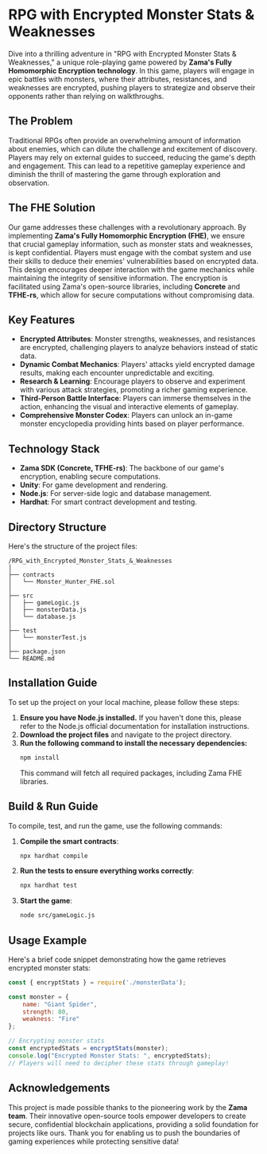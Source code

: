 # RPG with Encrypted Monster Stats & Weaknesses

Dive into a thrilling adventure in "RPG with Encrypted Monster Stats & Weaknesses," a unique role-playing game powered by **Zama's Fully Homomorphic Encryption technology**. In this game, players will engage in epic battles with monsters, where their attributes, resistances, and weaknesses are encrypted, pushing players to strategize and observe their opponents rather than relying on walkthroughs. 

## The Problem

Traditional RPGs often provide an overwhelming amount of information about enemies, which can dilute the challenge and excitement of discovery. Players may rely on external guides to succeed, reducing the game's depth and engagement. This can lead to a repetitive gameplay experience and diminish the thrill of mastering the game through exploration and observation.

## The FHE Solution

Our game addresses these challenges with a revolutionary approach. By implementing **Zama's Fully Homomorphic Encryption (FHE)**, we ensure that crucial gameplay information, such as monster stats and weaknesses, is kept confidential. Players must engage with the combat system and use their skills to deduce their enemies' vulnerabilities based on encrypted data. This design encourages deeper interaction with the game mechanics while maintaining the integrity of sensitive information. The encryption is facilitated using Zama's open-source libraries, including **Concrete** and **TFHE-rs**, which allow for secure computations without compromising data.

## Key Features

- **Encrypted Attributes**: Monster strengths, weaknesses, and resistances are encrypted, challenging players to analyze behaviors instead of static data.
- **Dynamic Combat Mechanics**: Players' attacks yield encrypted damage results, making each encounter unpredictable and exciting.
- **Research & Learning**: Encourage players to observe and experiment with various attack strategies, promoting a richer gaming experience.
- **Third-Person Battle Interface**: Players can immerse themselves in the action, enhancing the visual and interactive elements of gameplay.
- **Comprehensive Monster Codex**: Players can unlock an in-game monster encyclopedia providing hints based on player performance.

## Technology Stack

- **Zama SDK (Concrete, TFHE-rs)**: The backbone of our game's encryption, enabling secure computations.
- **Unity**: For game development and rendering.
- **Node.js**: For server-side logic and database management.
- **Hardhat**: For smart contract development and testing.

## Directory Structure

Here's the structure of the project files:

```
/RPG_with_Encrypted_Monster_Stats_&_Weaknesses
│
├── contracts
│   └── Monster_Hunter_FHE.sol
│
├── src
│   ├── gameLogic.js
│   ├── monsterData.js
│   └── database.js
│
├── test
│   └── monsterTest.js
│
├── package.json
└── README.md
```

## Installation Guide

To set up the project on your local machine, please follow these steps:

1. **Ensure you have Node.js installed.** If you haven't done this, please refer to the Node.js official documentation for installation instructions.
2. **Download the project files** and navigate to the project directory.
3. **Run the following command to install the necessary dependencies:**
   ```bash
   npm install
   ```
   This command will fetch all required packages, including Zama FHE libraries.

## Build & Run Guide

To compile, test, and run the game, use the following commands:

1. **Compile the smart contracts**:
   ```bash
   npx hardhat compile
   ```

2. **Run the tests to ensure everything works correctly**:
   ```bash
   npx hardhat test
   ```

3. **Start the game**:
   ```bash
   node src/gameLogic.js
   ```

## Usage Example

Here's a brief code snippet demonstrating how the game retrieves encrypted monster stats:

```javascript
const { encryptStats } = require('./monsterData');

const monster = {
    name: "Giant Spider",
    strength: 80,
    weakness: "Fire"
};

// Encrypting monster stats
const encryptedStats = encryptStats(monster);
console.log("Encrypted Monster Stats: ", encryptedStats);
// Players will need to decipher these stats through gameplay!
```

## Acknowledgements

This project is made possible thanks to the pioneering work by the **Zama team**. Their innovative open-source tools empower developers to create secure, confidential blockchain applications, providing a solid foundation for projects like ours. Thank you for enabling us to push the boundaries of gaming experiences while protecting sensitive data!

